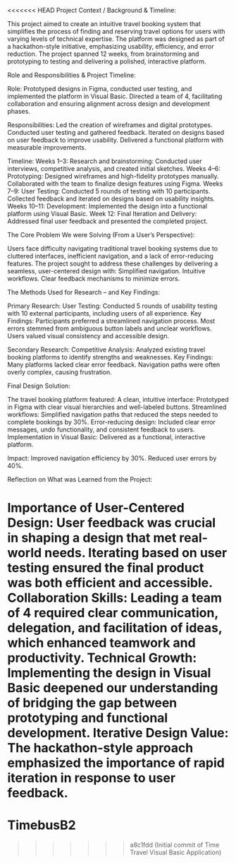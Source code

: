 <<<<<<< HEAD
Project Context / Background & Timeline:

This project aimed to create an intuitive travel booking system that simplifies the process of finding and reserving travel options for users with varying levels of technical expertise. The platform was designed as part of a hackathon-style initiative, emphasizing usability, efficiency, and error reduction. The project spanned 12 weeks, from brainstorming and prototyping to testing and delivering a polished, interactive platform.


Role and Responsibilities & Project Timeline:

Role:
Prototyped designs in Figma, conducted user testing, and implemented the platform in Visual Basic.
Directed a team of 4, facilitating collaboration and ensuring alignment across design and development phases.

Responsibilities:
Led the creation of wireframes and digital prototypes.
Conducted user testing and gathered feedback.
Iterated on designs based on user feedback to improve usability.
Delivered a functional platform with measurable improvements.

Timeline:
Weeks 1–3: Research and brainstorming:
Conducted user interviews, competitive analysis, and created initial sketches.
Weeks 4–6: Prototyping:
Designed wireframes and high-fidelity prototypes manually.
Collaborated with the team to finalize design features using Figma.
Weeks 7–9: User Testing:
Conducted 5 rounds of testing with 10 participants.
Collected feedback and iterated on designs based on usability insights.
Weeks 10–11: Development:
Implemented the design into a functional platform using Visual Basic.
Week 12: Final Iteration and Delivery:
Addressed final user feedback and presented the completed project.


The Core Problem We were Solving (From a User’s Perspective):

Users face difficulty navigating traditional travel booking systems due to cluttered interfaces, inefficient navigation, and a lack of error-reducing features. The project sought to address these challenges by delivering a seamless, user-centered design with:
Simplified navigation.
Intuitive workflows.
Clear feedback mechanisms to minimize errors.


The Methods Used for Research – and Key Findings:

Primary Research:
User Testing: Conducted 5 rounds of usability testing with 10 external participants, including users of all experience.
Key Findings:
Participants preferred a streamlined navigation process.
Most errors stemmed from ambiguous button labels and unclear workflows.
Users valued visual consistency and accessible design.

Secondary Research:
Competitive Analysis: Analyzed existing travel booking platforms to identify strengths and weaknesses.
Key Findings:
Many platforms lacked clear error feedback.
Navigation paths were often overly complex, causing frustration.


Final Design Solution:

The travel booking platform featured:
A clean, intuitive interface: Prototyped in Figma with clear visual hierarchies and well-labeled buttons.
Streamlined workflows: Simplified navigation paths that reduced the steps needed to complete bookings by 30%.
Error-reducing design: Included clear error messages, undo functionality, and consistent feedback to users.
Implementation in Visual Basic: Delivered as a functional, interactive platform.

Impact:
Improved navigation efficiency by 30%.
Reduced user errors by 40%.


Reflection on What was Learned from the Project:

Importance of User-Centered Design: User feedback was crucial in shaping a design that met real-world needs. Iterating based on user testing ensured the final product was both efficient and accessible.
Collaboration Skills: Leading a team of 4 required clear communication, delegation, and facilitation of ideas, which enhanced teamwork and productivity.
Technical Growth: Implementing the design in Visual Basic deepened our understanding of bridging the gap between prototyping and functional development.
Iterative Design Value: The hackathon-style approach emphasized the importance of rapid iteration in response to user feedback.
=======
# TimebusB2
>>>>>>> a8c1fdd (Initial commit of Time Travel Visual Basic Application)
